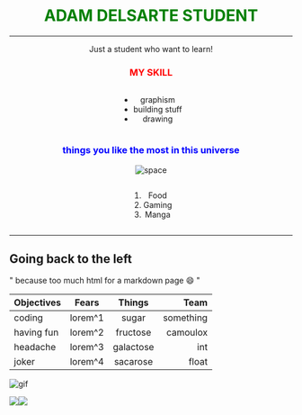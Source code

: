 <span align='center'>
<h1 style="color:green"> ADAM DELSARTE STUDENT </h1>



***

Just a student who want to learn!

<h3 style="color:red">MY SKILL</h2>

<div>
    <ul style="display: inline-block">
        <li>graphism</li>
        <li>building stuff</li>
        <li>drawing</li>
    </ul>
</div>

<h3 style="color:blue">things you like the most in this universe</h2>

![space](https://cdn.pixabay.com/animation/2022/11/16/14/56/14-56-49-778_512.gif)

<div>
    <ol style="display: inline-block">
        <li>Food</li>
        <li>Gaming</li>
        <li>Manga</li>
    </ol>
</div>
</span>

***

## Going back to the left

" because too much html for a markdown page :smile: "

| Objectives  | Fears | Things | Team |
| :---------- | :---: | :----: | ---: |
| coding | lorem^1 | sugar | something |
| having fun | lorem^2 | fructose | camoulox |
| headache | lorem^3 | galactose | int |
| joker | lorem^4 | sacarose | float |

![gif](https://i.gifer.com/77i6.gif)

<div style="display: flex">
    <img src="https://38.media.tumblr.com/98efa2e7eda888b21d928b0d75d2a948/tumblr_n65wk3R39F1r41iwko1_500.gif"/>
    <img src="https://33.media.tumblr.com/cee81c99666553b783fb1a4a2bdec4e6/tumblr_n4vytsf96D1qm5nqro4_r1_500.gif">
</div>




